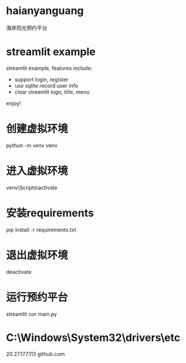 
# haianyanguang
海岸阳光预约平台


# streamlit example

streamlit example, features include:

- support login, register
- use sqlite record user info
- clear streamlit logo, title, menu

enjoy!

# 创建虚拟环境
python -m venv venv

# 进入虚拟环境
venv\Scripts\activate

# 安装requirements
pip install -r requirements.txt

# 退出虚拟环境
deactivate

# 运行预约平台
streamlit run main.py

# C:\Windows\System32\drivers\etc
20.27.177.113 github.com